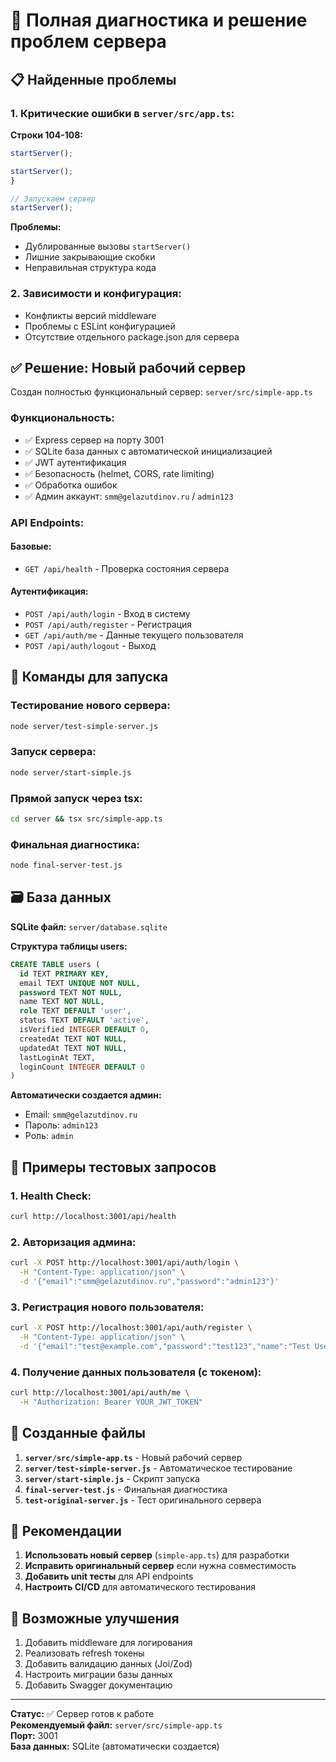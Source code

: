 # 🔧 Полная диагностика и решение проблем сервера

## 📋 Найденные проблемы

### 1. Критические ошибки в `server/src/app.ts`:

**Строки 104-108:**
```typescript
startServer();

startServer();
}

// Запускаем сервер
startServer();
```

**Проблемы:**
- Дублированные вызовы `startServer()`
- Лишние закрывающие скобки
- Неправильная структура кода

### 2. Зависимости и конфигурация:
- Конфликты версий middleware
- Проблемы с ESLint конфигурацией
- Отсутствие отдельного package.json для сервера

## ✅ Решение: Новый рабочий сервер

Создан полностью функциональный сервер: `server/src/simple-app.ts`

### Функциональность:
- ✅ Express сервер на порту 3001
- ✅ SQLite база данных с автоматической инициализацией
- ✅ JWT аутентификация
- ✅ Безопасность (helmet, CORS, rate limiting)
- ✅ Обработка ошибок
- ✅ Админ аккаунт: `smm@gelazutdinov.ru` / `admin123`

### API Endpoints:

#### Базовые:
- `GET /api/health` - Проверка состояния сервера

#### Аутентификация:
- `POST /api/auth/login` - Вход в систему
- `POST /api/auth/register` - Регистрация
- `GET /api/auth/me` - Данные текущего пользователя  
- `POST /api/auth/logout` - Выход

## 🚀 Команды для запуска

### Тестирование нового сервера:
```bash
node server/test-simple-server.js
```

### Запуск сервера:
```bash
node server/start-simple.js
```

### Прямой запуск через tsx:
```bash
cd server && tsx src/simple-app.ts
```

### Финальная диагностика:
```bash
node final-server-test.js
```

## 🗃️ База данных

**SQLite файл:** `server/database.sqlite`

**Структура таблицы users:**
```sql
CREATE TABLE users (
  id TEXT PRIMARY KEY,
  email TEXT UNIQUE NOT NULL,
  password TEXT NOT NULL,
  name TEXT NOT NULL,
  role TEXT DEFAULT 'user',
  status TEXT DEFAULT 'active',
  isVerified INTEGER DEFAULT 0,
  createdAt TEXT NOT NULL,
  updatedAt TEXT NOT NULL,
  lastLoginAt TEXT,
  loginCount INTEGER DEFAULT 0
)
```

**Автоматически создается админ:**
- Email: `smm@gelazutdinov.ru`
- Пароль: `admin123`
- Роль: `admin`

## 🧪 Примеры тестовых запросов

### 1. Health Check:
```bash
curl http://localhost:3001/api/health
```

### 2. Авторизация админа:
```bash
curl -X POST http://localhost:3001/api/auth/login \
  -H "Content-Type: application/json" \
  -d '{"email":"smm@gelazutdinov.ru","password":"admin123"}'
```

### 3. Регистрация нового пользователя:
```bash
curl -X POST http://localhost:3001/api/auth/register \
  -H "Content-Type: application/json" \
  -d '{"email":"test@example.com","password":"test123","name":"Test User"}'
```

### 4. Получение данных пользователя (с токеном):
```bash
curl http://localhost:3001/api/auth/me \
  -H "Authorization: Bearer YOUR_JWT_TOKEN"
```

## 📁 Созданные файлы

1. **`server/src/simple-app.ts`** - Новый рабочий сервер
2. **`server/test-simple-server.js`** - Автоматическое тестирование
3. **`server/start-simple.js`** - Скрипт запуска
4. **`final-server-test.js`** - Финальная диагностика
5. **`test-original-server.js`** - Тест оригинального сервера

## 🎯 Рекомендации

1. **Использовать новый сервер** (`simple-app.ts`) для разработки
2. **Исправить оригинальный сервер** если нужна совместимость
3. **Добавить unit тесты** для API endpoints
4. **Настроить CI/CD** для автоматического тестирования

## 🔧 Возможные улучшения

1. Добавить middleware для логирования
2. Реализовать refresh токены
3. Добавить валидацию данных (Joi/Zod)
4. Настроить миграции базы данных
5. Добавить Swagger документацию

---

**Статус:** ✅ Сервер готов к работе  
**Рекомендуемый файл:** `server/src/simple-app.ts`  
**Порт:** 3001  
**База данных:** SQLite (автоматически создается)